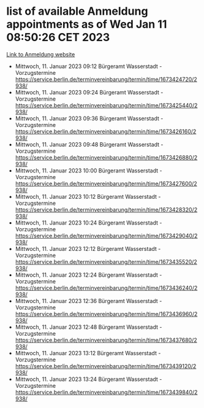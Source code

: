 # list of available Anmeldung appointments as of Wed Jan 11 08:50:26 CET 2023
[Link to Anmeldung website](https://service.berlin.de/terminvereinbarung/termin/tag.php?termin=0&anliegen[]=120686&dienstleisterlist=122210,122217,327316,122219,327312,122227,327314,122231,327346,122243,327348,122252,329742,122260,329745,122262,329748,122254,329751,122271,327278,122273,327274,122277,327276,330436,122280,327294,122282,327290,122284,327292,327539,122291,327270,122285,327266,122286,327264,122296,327268,150230,329760,122301,327282,122297,327286,122294,327284,122312,329763,122314,329775,122304,327330,122311,327334,122309,327332,122281,327352,122279,329772,122276,327324,122274,327326,122267,329766,122246,327318,122251,327320,122257,327322,122208,327298,122226,327300,121362,121364&herkunft=http%3A%2F%2Fservice.berlin.de%2Fdienstleistung%2F120686%2F)
- Mittwoch, 11. Januar 2023 09:12 Bürgeramt Wasserstadt - Vorzugstermine https://service.berlin.de/terminvereinbarung/termin/time/1673424720/2938/
- Mittwoch, 11. Januar 2023 09:24 Bürgeramt Wasserstadt - Vorzugstermine https://service.berlin.de/terminvereinbarung/termin/time/1673425440/2938/
- Mittwoch, 11. Januar 2023 09:36 Bürgeramt Wasserstadt - Vorzugstermine https://service.berlin.de/terminvereinbarung/termin/time/1673426160/2938/
- Mittwoch, 11. Januar 2023 09:48 Bürgeramt Wasserstadt - Vorzugstermine https://service.berlin.de/terminvereinbarung/termin/time/1673426880/2938/
- Mittwoch, 11. Januar 2023 10:00 Bürgeramt Wasserstadt - Vorzugstermine https://service.berlin.de/terminvereinbarung/termin/time/1673427600/2938/
- Mittwoch, 11. Januar 2023 10:12 Bürgeramt Wasserstadt - Vorzugstermine https://service.berlin.de/terminvereinbarung/termin/time/1673428320/2938/
- Mittwoch, 11. Januar 2023 10:24 Bürgeramt Wasserstadt - Vorzugstermine https://service.berlin.de/terminvereinbarung/termin/time/1673429040/2938/
- Mittwoch, 11. Januar 2023 12:12 Bürgeramt Wasserstadt - Vorzugstermine https://service.berlin.de/terminvereinbarung/termin/time/1673435520/2938/
- Mittwoch, 11. Januar 2023 12:24 Bürgeramt Wasserstadt - Vorzugstermine https://service.berlin.de/terminvereinbarung/termin/time/1673436240/2938/
- Mittwoch, 11. Januar 2023 12:36 Bürgeramt Wasserstadt - Vorzugstermine https://service.berlin.de/terminvereinbarung/termin/time/1673436960/2938/
- Mittwoch, 11. Januar 2023 12:48 Bürgeramt Wasserstadt - Vorzugstermine https://service.berlin.de/terminvereinbarung/termin/time/1673437680/2938/
- Mittwoch, 11. Januar 2023 13:12 Bürgeramt Wasserstadt - Vorzugstermine https://service.berlin.de/terminvereinbarung/termin/time/1673439120/2938/
- Mittwoch, 11. Januar 2023 13:24 Bürgeramt Wasserstadt - Vorzugstermine https://service.berlin.de/terminvereinbarung/termin/time/1673439840/2938/
